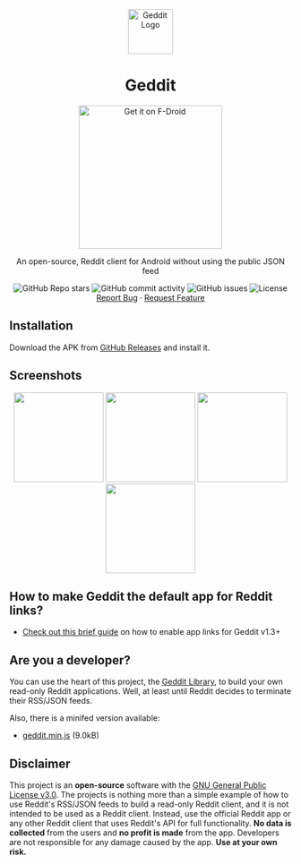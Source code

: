 <div align="center">
    <a href="https://github.com/kaangiray26/geddit-app">
        <img src="https://raw.githubusercontent.com/kaangiray26/geddit-app/main/src/public/images/logo_compressed.png" alt="Geddit Logo" width="80" height="80">
    </a>
    <h1 align="center">Geddit</h1>
    <a href="https://f-droid.org/packages/geddit.buzl.uk">
        <img src="https://fdroid.gitlab.io/artwork/badge/get-it-on.png"
        alt="Get it on F-Droid"
        width="256">
    </a>
    <p align="center">
        An open-source, Reddit client for Android without using the public JSON feed
        <br />
        <div align="center">
            <img alt="GitHub Repo stars" src="https://img.shields.io/github/stars/kaangiray26/geddit-app?style=flat-square">
            <img alt="GitHub commit activity" src="https://img.shields.io/github/commit-activity/m/kaangiray26/geddit-app?style=flat-square">
            <img alt="GitHub issues" src="https://img.shields.io/github/issues/kaangiray26/geddit-app?style=flat-square">
            <img alt="License" src="https://img.shields.io/github/license/kaangiray26/geddit-app.svg?style=flat-square">
        </div>
        <a href="https://github.com/kaangiray26/geddit-app/issues">Report Bug</a>
        ·
        <a href="https://github.com/kaangiray26/geddit-app/issues">Request Feature</a>
    </p>
</div>

## Installation
Download the APK from [GitHub Releases](https://github.com/kaangiray26/geddit-app/releases) and install it.

## Screenshots
<div align="center">
    <img src="https://raw.githubusercontent.com/kaangiray26/geddit-app/main/images/screenshot_1.png" width=160>
    <img src="https://raw.githubusercontent.com/kaangiray26/geddit-app/main/images/screenshot_2.png" width=160>
    <img src="https://raw.githubusercontent.com/kaangiray26/geddit-app/main/images/screenshot_3.png" width=160>
    <img src="https://raw.githubusercontent.com/kaangiray26/geddit-app/main/images/screenshot_4.png" width=160>
</div>

## How to make Geddit the default app for Reddit links?
* [Check out this brief guide](https://github.com/kaangiray26/geddit-app/wiki/Enabling-App-Links) on how to enable app links for Geddit v1.3+

## Are you a developer?
You can use the heart of this project, the [Geddit Library](https://github.com/kaangiray26/geddit-app/blob/main/src/js/geddit.js), to build your own read-only Reddit applications. Well, at least until Reddit decides to terminate their RSS/JSON feeds.

Also, there is a minifed version available:
* [geddit.min.js](https://kaangiray26.github.io/geddit-app/geddit.min.js) (9.0kB)

## Disclaimer
This project is an **open-source** software with the [GNU General Public License v3.0](https://github.com/kaangiray26/geddit-app/blob/main/LICENSE). The projects is nothing more than a simple example of how to use Reddit's RSS/JSON feeds to build a read-only Reddit client, and it is not intended to be used as a Reddit client. Instead, use the official Reddit app or any other Reddit client that uses Reddit's API for full functionality. **No data is collected** from the users and **no profit is made** from the app. Developers are not responsible for any damage caused by the app. **Use at your own risk.**
